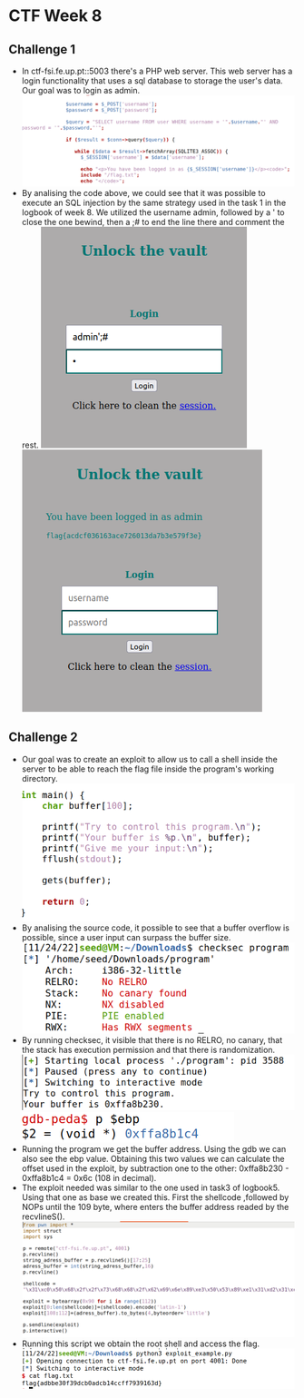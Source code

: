 # CTF Week 8
## Challenge 1 
- In ctf-fsi.fe.up.pt::5003 there's a PHP web server. This web server has a login functionality that uses a sql database to storage the user's data.
Our goal was to login as admin.
![8.1.1](images/CTF8.1.1.PNG)
- By analising the code above, we could see that it was possible to execute an SQL injection by the same strategy used in the task 1 in the logbook of week 8. We utilized the username admin, followed by a ' to close the one bewind, then a ;# to end the line there and comment the rest.
![8.1.2](images/CTF8.1.2.PNG)
![8.1.3](images/CTF8.1.3.PNG)
## Challenge 2
- Our goal was to create an exploit to allow us to call a shell inside the server to be able to reach the flag file inside the program's working directory.
![8.2.1](images/CTF8.2.1.PNG)
- By analising the source code, it possible to see that a buffer overflow is possible, since a user input can surpass the buffer size.
![8.2.2](images/CTF8.2.2.PNG)
- By running checksec, it visible that there is no RELRO, no canary, that the stack has execution permission and that there is randomization.
![8.2.4](images/CTF8.2.4.PNG)
![8.2.3](images/CTF8.2.3.PNG)
- Running the program we get the buffer address.
Using the gdb we can also see the ebp value. Obtaining this two values we can calculate the offset used in the exploit, by subtraction one to the other: 0xffa8b230 - 0xffa8b1c4 = 0x6c (108 in decimal).
- The exploit needed was similar to the one used in task3 of logbook5. Using that one as base we created this. First the shellcode ,followed by NOPs until the 109 byte, where enters the buffer address readed by the recvlineS().
![8.2.5](images/CTF8.2.5.PNG)
- Running this script we obtain the root shell and access the flag.
![8.2.6](images/CTF8.2.PNG)